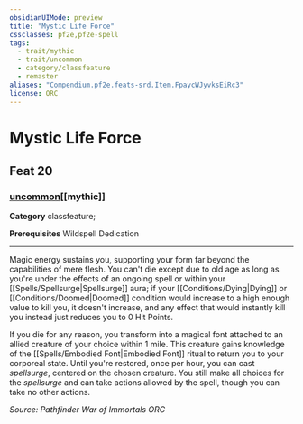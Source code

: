 ```yaml
---
obsidianUIMode: preview
title: "Mystic Life Force"
cssclasses: pf2e,pf2e-spell
tags:
  - trait/mythic
  - trait/uncommon
  - category/classfeature
  - remaster
aliases: "Compendium.pf2e.feats-srd.Item.FpaycWJyvksEiRc3"
license: ORC
---
```

# Mystic Life Force
## Feat 20
### [uncommon](uncommon "Uncommon Rarity Trait")[[mythic]]

**Category** classfeature; 



**Prerequisites** Wildspell Dedication
* * *
Magic energy sustains you, supporting your form far beyond the capabilities of mere flesh. You can't die except due to old age as long as you're under the effects of an ongoing spell or within your [[Spells/Spellsurge|Spellsurge]] aura; if your [[Conditions/Dying|Dying]] or [[Conditions/Doomed|Doomed]] condition would increase to a high enough value to kill you, it doesn't increase, and any effect that would instantly kill you instead just reduces you to 0 Hit Points.

If you die for any reason, you transform into a magical font attached to an allied creature of your choice within 1 mile. This creature gains knowledge of the [[Spells/Embodied Font|Embodied Font]] ritual to return you to your corporeal state. Until you're restored, once per hour, you can cast _spellsurge_, centered on the chosen creature. You still make all choices for the _spellsurge_ and can take actions allowed by the spell, though you can take no other actions.

*Source: Pathfinder War of Immortals*
*ORC*
